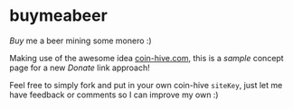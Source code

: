 # buymeabeer
*Buy* me a beer mining some monero :)

Making use of the awesome idea [coin-hive.com](https://coin-hive.com), this is a *sample* concept page for a new *Donate* link approach!

Feel free to simply fork and put in your own coin-hive `siteKey`, just let me have feedback or comments so I can improve my own :) 
